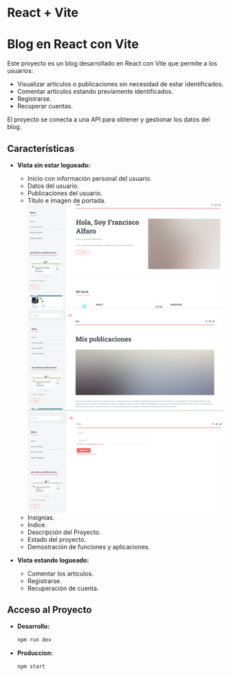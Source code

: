 # React + Vite

# Blog en React con Vite

Este proyecto es un blog desarrollado en React con Vite que permite a los usuarios:

- Visualizar artículos o publicaciones sin necesidad de estar identificados.
- Comentar artículos estando previamente identificados.
- Registrarse.
- Recuperar cuentas.

El proyecto se conecta a una API para obtener y gestionar los datos del blog.

## Características

- **Vista sin estar logueado:**
  - Inicio con información personal del usuario.
  - Datos del usuario.
  - Publicaciones del usuario.
  - Título e imagen de portada.
  ![Alt text](image-1.png)
  ![Alt text](image.png)
  ![Alt text](image-2.png)
  - Insignias.
  - Índice.
  - Descripción del Proyecto.
  - Estado del proyecto.
  - Demostración de funciones y aplicaciones.

- **Vista estando logueado:**
  - Comentar los artículos.
  - Registrarse.
  - Recuperación de cuenta.

## Acceso al Proyecto

- **Desarrollo:**
  ```bash
  npm run dev
- **Produccion:**
  ```bash
  npm start
